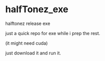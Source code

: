 # halfTonez_exe
halftonez release exe


just a quick repo for exe while i prep the rest.

(it might need cuda)


just download it and run it.

